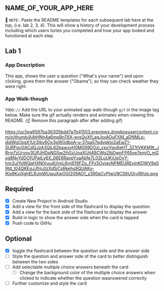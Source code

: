 ## NAME_OF_YOUR_APP_HERE

📝 `NOTE:` Paste the README templates for each subsequent lab here at the top, (i.e. lab 2, 3, 4). This will show a history of your development process including which users tories you completed and how your app looked and functioned at each step.

## Lab 1

### App Description
This app, shows the user a question ("What's your name") and upon clicking, gives them the answer ("Obama"), so they can check weather they were right.

### App Walk-though
`TODO://` Add the URL to your animated app walk-though `gif` in the image tag below. Make sure the gif actually renders and animates when viewing this README. (☝️ Remove this paragraph after after adding gif)

<https://uc5ea9597ba36305bdd7a7b41553.previews.dropboxusercontent.com/p/thumb/AAtHNn4a6mpBnT6X-evsQyXfLagJsvAOuFXM_aDNMLp-djdWgCbgX1Ur3Iby6Ox3pWGdboA-u-37qaS7qdvpkIo2aEwZ1-SURFgyGACdQJzA3QjL62bawxyH0M099DOzj_cpxYpo6eHT_3Z1tVKKM9t_JRrm7zUrvov3fJPJHDpNG5w2lhSzUoqXUit4BCWg2IbDwpFP65ye7emjO_mGsg8NyYdDOfUPatLv6X_06E6RavpYxaAbfe7L03LuUKiUqOvY-hnr2uIYoWQaHXN0ruudUjmL6mjEf9FZo_FPx5OyiqvNPMEUREymKDWV9g59td_t04QKEgJJfmJtzXd5iCsRkehs9QUAKv-IKp9KxiXghELRJmWUwuXwOGI209AO1_z390aCyPIwU9CS6UOrvRIh/p.png>


## Required
- [x] Create New Project in Android Studio
- [x] Add a view for the front side of the flashcard to display the question
- [x] Add a view for the back side of the flashcard to display the answer
- [x] Build in logic to show the answer side when the card is tapped
- [x] Push code to GitHu
## Optional
- [x] toggle the flashcard between the question side and the answer side
- [ ] Style the question and answer side of the card to better distinguish between the two sides
- [ ] Add selectable multiple choice answers beneath the card
   - [ ] Change the background color of the multiple choice answers when clicked to indicate whether the question waanswered correctly
- [ ] Further customize and style the card
